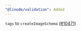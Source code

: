 ```yaml
---
"@linode/validation": Added
---
```


`tags` to `createImageSchema` ([#10471](https://github.com/linode/manager/pull/10471))
